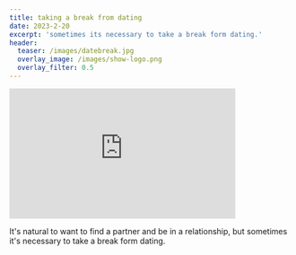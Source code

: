 ```yaml
---
title: taking a break from dating
date: 2023-2-20
excerpt: 'sometimes its necessary to take a break form dating.'
header:
  teaser: /images/datebreak.jpg
  overlay_image: /images/show-logo.png
  overlay_filter: 0.5
---
```


<iframe src='https://open.spotify.com/embed/episode/75x1m8Xqle3UBZCny0bmAg' width='80%' height='232' frameborder='0' allowtransparency='true' allow='encrypted-media'></iframe>

It's natural to want to find a partner and be in a relationship, but sometimes it's necessary to take a break form dating.
